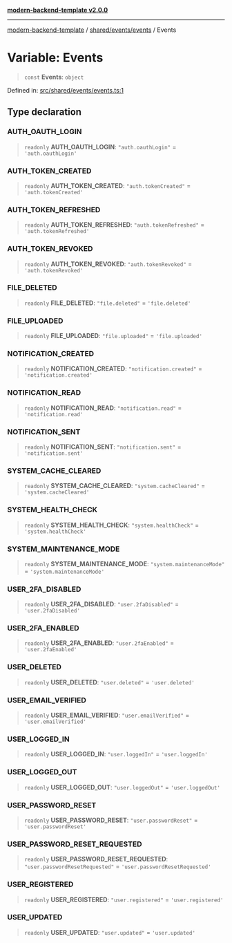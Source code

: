 [**modern-backend-template v2.0.0**](../../../../README.md)

***

[modern-backend-template](../../../../modules.md) / [shared/events/events](../README.md) / Events

# Variable: Events

> `const` **Events**: `object`

Defined in: [src/shared/events/events.ts:1](https://github.com/maemreyo/saas-4cus-nodejs/blob/2a5b3f3aa11335dfa561e80e1feabb8e6084261e/src/shared/events/events.ts#L1)

## Type declaration

### AUTH\_OAUTH\_LOGIN

> `readonly` **AUTH\_OAUTH\_LOGIN**: `"auth.oauthLogin"` = `'auth.oauthLogin'`

### AUTH\_TOKEN\_CREATED

> `readonly` **AUTH\_TOKEN\_CREATED**: `"auth.tokenCreated"` = `'auth.tokenCreated'`

### AUTH\_TOKEN\_REFRESHED

> `readonly` **AUTH\_TOKEN\_REFRESHED**: `"auth.tokenRefreshed"` = `'auth.tokenRefreshed'`

### AUTH\_TOKEN\_REVOKED

> `readonly` **AUTH\_TOKEN\_REVOKED**: `"auth.tokenRevoked"` = `'auth.tokenRevoked'`

### FILE\_DELETED

> `readonly` **FILE\_DELETED**: `"file.deleted"` = `'file.deleted'`

### FILE\_UPLOADED

> `readonly` **FILE\_UPLOADED**: `"file.uploaded"` = `'file.uploaded'`

### NOTIFICATION\_CREATED

> `readonly` **NOTIFICATION\_CREATED**: `"notification.created"` = `'notification.created'`

### NOTIFICATION\_READ

> `readonly` **NOTIFICATION\_READ**: `"notification.read"` = `'notification.read'`

### NOTIFICATION\_SENT

> `readonly` **NOTIFICATION\_SENT**: `"notification.sent"` = `'notification.sent'`

### SYSTEM\_CACHE\_CLEARED

> `readonly` **SYSTEM\_CACHE\_CLEARED**: `"system.cacheCleared"` = `'system.cacheCleared'`

### SYSTEM\_HEALTH\_CHECK

> `readonly` **SYSTEM\_HEALTH\_CHECK**: `"system.healthCheck"` = `'system.healthCheck'`

### SYSTEM\_MAINTENANCE\_MODE

> `readonly` **SYSTEM\_MAINTENANCE\_MODE**: `"system.maintenanceMode"` = `'system.maintenanceMode'`

### USER\_2FA\_DISABLED

> `readonly` **USER\_2FA\_DISABLED**: `"user.2faDisabled"` = `'user.2faDisabled'`

### USER\_2FA\_ENABLED

> `readonly` **USER\_2FA\_ENABLED**: `"user.2faEnabled"` = `'user.2faEnabled'`

### USER\_DELETED

> `readonly` **USER\_DELETED**: `"user.deleted"` = `'user.deleted'`

### USER\_EMAIL\_VERIFIED

> `readonly` **USER\_EMAIL\_VERIFIED**: `"user.emailVerified"` = `'user.emailVerified'`

### USER\_LOGGED\_IN

> `readonly` **USER\_LOGGED\_IN**: `"user.loggedIn"` = `'user.loggedIn'`

### USER\_LOGGED\_OUT

> `readonly` **USER\_LOGGED\_OUT**: `"user.loggedOut"` = `'user.loggedOut'`

### USER\_PASSWORD\_RESET

> `readonly` **USER\_PASSWORD\_RESET**: `"user.passwordReset"` = `'user.passwordReset'`

### USER\_PASSWORD\_RESET\_REQUESTED

> `readonly` **USER\_PASSWORD\_RESET\_REQUESTED**: `"user.passwordResetRequested"` = `'user.passwordResetRequested'`

### USER\_REGISTERED

> `readonly` **USER\_REGISTERED**: `"user.registered"` = `'user.registered'`

### USER\_UPDATED

> `readonly` **USER\_UPDATED**: `"user.updated"` = `'user.updated'`
